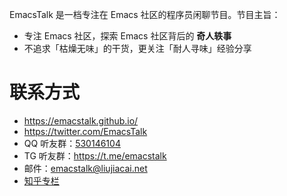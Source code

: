 EmacsTalk 是一档专注在 Emacs 社区的程序员闲聊节目。节目主旨：

-   专注 Emacs 社区，探索 Emacs 社区背后的 **奇人轶事**
-   不追求「枯燥无味」的干货，更关注「耐人寻味」经验分享

# 联系方式

- https://emacstalk.github.io/
-   <https://twitter.com/EmacsTalk>
-   QQ 听友群：[530146104](https://jq.qq.com/?_wv=1027&k=9tAXJ8gG)
-   TG 听友群：<https://t.me/emacstalk>
-   邮件：[emacstalk@liujiacai.net](mailto:emacstalk@liujiacai.net)
-   [知乎专栏](https://www.zhihu.com/column/c_1392481558700384256)
